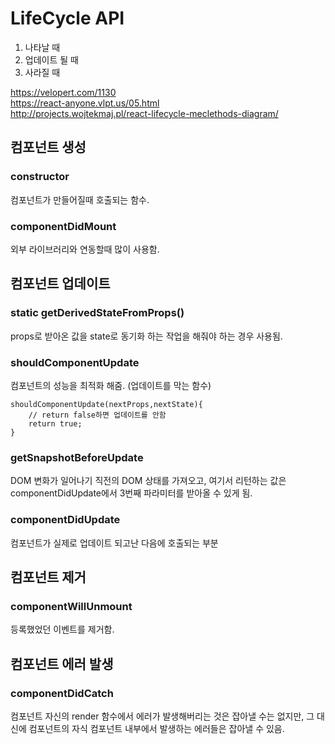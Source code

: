 # LifeCycle API

1. 나타날 때
2. 업데이트 될 때
3. 사라질 때

https://velopert.com/1130<br>
https://react-anyone.vlpt.us/05.html<br>
http://projects.wojtekmaj.pl/react-lifecycle-meclethods-diagram/

## 컴포넌트 생성

### constructor

컴포넌트가 만들어질때 호출되는 함수.

### componentDidMount

외부 라이브러리와 연동할때 많이 사용함.

## 컴포넌트 업데이트

### static getDerivedStateFromProps()

props로 받아온 값을 state로 동기화 하는 작업을 해줘야 하는 경우 사용됨.


### shouldComponentUpdate

컴포넌트의 성능을 최적화 해줌. (업데이트를 막는 함수)

```
shouldComponentUpdate(nextProps,nextState){
    // return false하면 업데이트를 안함
    return true;
}
```

### getSnapshotBeforeUpdate

DOM 변화가 일어나기 직전의 DOM 상태를 가져오고, 여기서 리턴하는 값은 componentDidUpdate에서 3번째 파라미터를 받아올 수 있게 됨.

### componentDidUpdate

컴포넌트가 실제로 업데이트 되고난 다음에 호출되는 부분

## 컴포넌트 제거

### componentWillUnmount

등록했었던 이벤트를 제거함. 

## 컴포넌트 에러 발생

### componentDidCatch

컴포넌트 자신의 render 함수에서 에러가 발생해버리는 것은 잡아낼 수는 없지만, 그 대신에 컴포넌트의 자식 컴포넌트 내부에서 발생하는 에러들은 잡아낼 수 있음.
